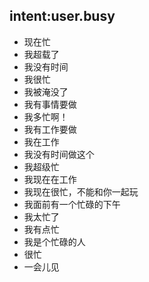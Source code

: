 ## intent:user.busy
- 现在忙
- 我超载了
- 我没有时间
- 我很忙
- 我被淹没了
- 我有事情要做
- 我多忙啊！
- 我有工作要做
- 我在工作
- 我没有时间做这个
- 我超级忙
- 我现在在工作
- 我现在很忙，不能和你一起玩
- 我面前有一个忙碌的下午
- 我太忙了
- 我有点忙
- 我是个忙碌的人
- 很忙
- 一会儿见
